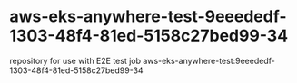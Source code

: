 # aws-eks-anywhere-test-9eeededf-1303-48f4-81ed-5158c27bed99-34
repository for use with E2E test job aws-eks-anywhere-test:9eeededf-1303-48f4-81ed-5158c27bed99-34
